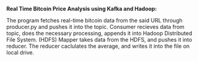 **Real Time Bitcoin Price Analysis using Kafka and Hadoop:**

The program fetches real-time bitcoin data from the said URL through producer.py and pushes it into the topic.
Consumer recieves data from topic, does the necessary processing, appends it into Hadoop Distributed File System. (HDFS)
Mapper takes data from the HDFS, and pushes it into reducer. The reducer caclulates the average, and writes it into the file on local drive.
